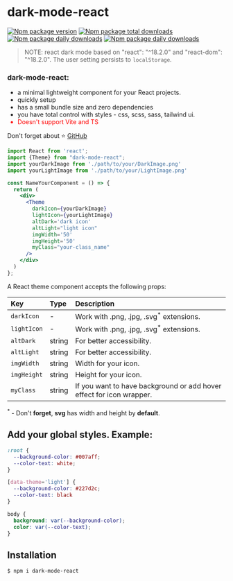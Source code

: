# dark-mode-react

[![Npm package version](https://badgen.net/npm/v/dark-mode-react)](https://npmjs.com/package/dark-mode-react)
[![Npm package total downloads](https://badgen.net/npm/dt/dark-mode-react)](https://npmjs.com/package/dark-mode-react)
[![Npm package daily downloads](https://badgen.net/npm/dw/dark-mode-react)](https://npmjs.com/package/dark-mode-react)
[![Npm package daily downloads](https://badgen.net/npm/dd/dark-mode-react)](https://npmjs.com/package/dark-mode-react)

> NOTE: react dark mode based on "react": "^18.2.0" and "react-dom": "^18.2.0".
> The user setting persists to `localStorage`.

### dark-mode-react:

<ul>
    <li>a minimal lightweight component for your React projects.</li>
    <li>quickly setup</li>
    <li>has a small bundle size and zero dependencies</li>
    <li>you have total control with styles - css, scss, sass, tailwind ui.</li>
    <li style="color: red">Doesn't support Vite and TS</li>
</ul>

Don't forget about ⭐ [GitHub](https://github.com/ArtemPchela/dark-mode-react)

```jsx
import React from 'react';
import {Theme} from "dark-mode-react";
import yourDarkImage from './path/to/your/DarkImage.png'
import yourLightImage from './path/to/your/LightImage.png'

const NameYourComponent = () => {
  return (
    <div>
      <Theme
        darkIcon={yourDarkImage}
        lightIcon={yourLightImage}
        altDark='dark icon'
        altLight="light icon"
        imgWidth='50'
        imgHeight='50'
        myClass="your-class_name"
      />
    </div>
  )
};
```

A React theme component accepts the following props:

| Key         | Type   | Description                                                          |
|:------------|:-------|:---------------------------------------------------------------------|
| `darkIcon`  | -      | Work with .png, .jpg, .svg<sup>*</sup> extensions.                   |
| `lightIcon` | -      | Work with .png, .jpg, .svg<sup>*</sup> extensions.                   |
| `altDark`   | string | For better accessibility.                                            |
| `altLight`  | string | For better accessibility.                                            |
| `imgWidth`    | string | Width for your icon.                                                 |
| `imgHeight`   | string | Height for your icon.                                                |
| `myClass`   | string | If you want to have background or add hover effect for icon wrapper. |

<sup>*</sup> - Don't **forget**, **svg** has width and height by **default**.

## Add your global styles. Example:

```css
:root {
  --background-color: #007aff;
  --color-text: white;
}

[data-theme='light'] {
  --background-color: #227d2c;
  --color-text: black
}

body {
  background: var(--background-color);
  color: var(--color-text);
}
```

## Installation

```sh
$ npm i dark-mode-react
```

